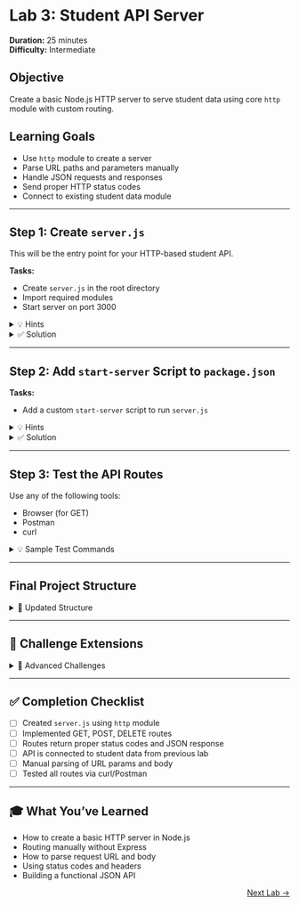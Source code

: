 # Lab 3: Student API Server  
**Duration:** 25 minutes  
**Difficulty:** Intermediate

## Objective  
Create a basic Node.js HTTP server to serve student data using core `http` module with custom routing.

## Learning Goals
- Use `http` module to create a server
- Parse URL paths and parameters manually
- Handle JSON requests and responses
- Send proper HTTP status codes
- Connect to existing student data module

---

## Step 1: Create `server.js`

This will be the entry point for your HTTP-based student API.

**Tasks:**
- Create `server.js` in the root directory
- Import required modules
- Start server on port 3000

<details>
<summary>💡 Hints</summary>

- Use `http.createServer()`  
- Use `req.method` and `req.url` for routing  
- Use `res.writeHead()` to set status and headers  

</details>

<details>
<summary>✅ Solution</summary>

<pre><code class="language-js">
// server.js
const http = require('http');
const { URL } = require('url');
const { 
  listAllStudents,
  findStudentById,
  addStudent,
  deleteStudent 
} = require('./src/students');

const PORT = 3000;

const server = http.createServer(async (req, res) => {
  const parsedUrl = new URL(req.url, `http://${req.headers.host}`);
  const path = parsedUrl.pathname;
  const method = req.method;

  // Route: GET /students
  if (method === 'GET' && path === '/students') {
    const students = listAllStudents();
    res.writeHead(200, { 'Content-Type': 'application/json' });
    res.end(JSON.stringify(students));
  }

  // Route: GET /students/:id
  else if (method === 'GET' && path.startsWith('/students/')) {
    const id = parseInt(path.split('/')[2]);
    const student = findStudentById(id);
    if (student) {
      res.writeHead(200, { 'Content-Type': 'application/json' });
      res.end(JSON.stringify(student));
    } else {
      res.writeHead(404, { 'Content-Type': 'application/json' });
      res.end(JSON.stringify({ error: 'Student not found' }));
    }
  }

  // Route: POST /students
  else if (method === 'POST' && path === '/students') {
    let body = '';
    req.on('data', chunk => body += chunk);
    req.on('end', () => {
      try {
        const { name, grade, subjects } = JSON.parse(body);
        const newStudent = addStudent(name, grade, subjects);
        res.writeHead(201, { 'Content-Type': 'application/json' });
        res.end(JSON.stringify(newStudent));
      } catch (err) {
        res.writeHead(400, { 'Content-Type': 'application/json' });
        res.end(JSON.stringify({ error: 'Invalid JSON' }));
      }
    });
  }

  // Route: DELETE /students/:id
  else if (method === 'DELETE' && path.startsWith('/students/')) {
    const id = parseInt(path.split('/')[2]);
    const removed = deleteStudent(id);
    if (removed) {
      res.writeHead(200, { 'Content-Type': 'application/json' });
      res.end(JSON.stringify(removed));
    } else {
      res.writeHead(404, { 'Content-Type': 'application/json' });
      res.end(JSON.stringify({ error: 'Student not found' }));
    }
  }

  // Fallback
  else {
    res.writeHead(404, { 'Content-Type': 'application/json' });
    res.end(JSON.stringify({ error: 'Route not found' }));
  }
});

server.listen(PORT, () => {
  console.log(`🚀 Server running at http://localhost:${PORT}`);
});
</code></pre>

</details>

---

## Step 2: Add `start-server` Script to `package.json`

**Tasks:**
- Add a custom `start-server` script to run `server.js`

<details>
<summary>💡 Hints</summary>

- Add another script entry in `package.json` under `scripts`  
- Use `node server.js`  

</details>

<details>
<summary>✅ Solution</summary>

<pre><code class="language-json">
{
  "scripts": {
    "start": "node src/main.js",
    "start-server": "node server.js"
  }
}
</code></pre>

Run:

<pre><code class="language-bash">
npm run start-server
</code></pre>

</details>

---

## Step 3: Test the API Routes

Use any of the following tools:
- Browser (for GET)
- Postman
- curl

<details>
<summary>💡 Sample Test Commands</summary>

<pre><code class="language-bash">
# List students
curl http://localhost:3000/students

# Get student by ID
curl http://localhost:3000/students/1

# Add student (JSON body)
curl -X POST http://localhost:3000/students \
  -H "Content-Type: application/json" \
  -d '{"name": "Elena", "grade": "A", "subjects": ["Biology", "Chemistry"]}'

# Delete student
curl -X DELETE http://localhost:3000/students/1
</code></pre>

</details>

---

## Final Project Structure

<details>
<summary>📁 Updated Structure</summary>

<pre><code>
student-manager/
├── data/
│   ├── students.json
│   └── students_backup.json
├── src/
│   ├── main.js
│   └── students.js
├── utils/
│   └── fileManager.js
├── server.js
├── package.json
</code></pre>

</details>

---

## 🎯 Challenge Extensions

<details>
<summary>🚀 Advanced Challenges</summary>

1. **Manual URL Parsing** – Replace `URL` class with your own `req.url` + `split()` logic  
2. **Request Validation** – Check for empty name/grade before adding  
3. **Content Negotiation** – Add support for plain text or HTML if requested via `Accept` header  
4. **Async Server** – Convert all logic to use async `fs`  
5. **Router Abstraction** – Extract routes to separate modules for cleaner code  

</details>

---

## ✅ Completion Checklist

- [ ] Created `server.js` using `http` module
- [ ] Implemented GET, POST, DELETE routes
- [ ] Routes return proper status codes and JSON response
- [ ] API is connected to student data from previous lab
- [ ] Manual parsing of URL params and body
- [ ] Tested all routes via curl/Postman

---

## 🎓 What You’ve Learned

- How to create a basic HTTP server in Node.js
- Routing manually without Express
- How to parse request URL and body
- Using status codes and headers
- Building a functional JSON API

<p align="right">
<a href="./lab4.md">Next Lab &rarr;</a>
</p>
